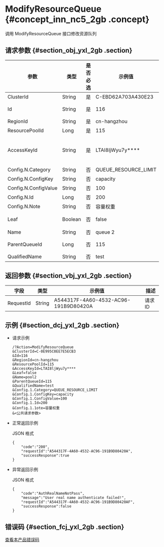 # ModifyResourceQueue {#concept_inn_nc5_2gb .concept}

调用 ModifyResourceQueue 接口修改资源队列

## 请求参数 {#section_obj_yxl_2gb .section}

|参数|类型|是否必选|示例值|描述|
|--|--|----|---|--|
|ClusterId|String|是|C-EBD62A703A430E23|集群 ID|
|Id|String|是|116|资源池队列 ID|
|RegionId|String|是|cn-hangzhou|区域 ID|
|ResourcePoolId|Long|是|115|资源池 ID|
|AccessKeyId|String|是|LTAI8ljWyu7y\*\*\*\*|对应的阿里云 AccessKey ID 信息|
|Config.N.Category|String|否|QUEUE\_RESOURCE\_LIMIT|参数类别|
|Config.N.ConfigKey|String|否|capacity|参数 Key|
|Config.N.ConfigValue|String|否|100|参数值|
|Config.N.Id|Long|否|200|参数 ID|
|Config.N.Note|String|否|容量权重|参数描述|
|Leaf|Boolean|否|false|是否叶子节点|
|Name|String|否|queue 2|队列名称|
|ParentQueueId|Long|否|115|父资源队列 ID|
|QualifiedName|String|否|test|无需填写|

## 返回参数 {#section_vbj_yxl_2gb .section}

|字段|类型|示例值|描述|
|--|--|---|--|
|RequestId|String|A544317F-4A60-4532-AC96-191B9D80420A|请求 ID|

## 示例 {#section_dcj_yxl_2gb .section}

-   请求示例

    ```
    /?Action=ModifyResourceQueue
    &ClusterId=C-0E995C0EE7E5ECB3
    &Id=116
    &RegionId=cn-hangzhou
    &ResourcePoolId=115
    &AccessKeyId=LTAI8ljWyu7y****
    &Leaf=false
    &Name=pool2
    &ParentQueueId=115
    &QualifiedName=test
    &Config.1.Category=QUEUE_RESOURCE_LIMIT
    &Config.1.ConfigKey=capacity
    &Config.1.ConfigValue=100
    &Config.1.Id=200
    &Config.1.1ote=容量权重
    &<公共请求参数>
    ```

-   正常返回示例

    JSON 格式

    ```
    {
    	"code":"200",
    	"requestId":"A544317F-4A60-4532-AC96-191B9D80420A",
    	"successResponse":true
    }
    ```

-   异常返回示例

    JSON 格式

    ```
    {
    	"code":"AuthRealNameNotPass",
    	"message":"User real name authenticate failed!",
    	"requestId":"A544317F-4A60-4532-AC96-191B9D80420AF",
    	"successResponse":false
    }
    ```


## 错误码 {#section_fcj_yxl_2gb .section}

[查看本产品错误码](https://error-center.alibabacloud.com/status/product/Emr)

